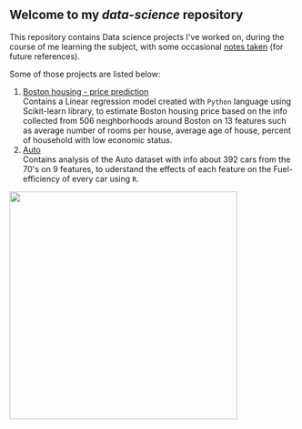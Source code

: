 ## Welcome to my *data-science* repository

This repository contains Data science projects I've worked on, during the course of me learning the subject, with some occasional [notes taken](https://github.com/karthikeyan-ramachandran-git/data-science/tree/master/notes) (for future references).

Some of those projects are listed below:
1. [Boston housing - price prediction](https://nbviewer.jupyter.org/github/karthikeyan-ramachandran-git/data-science/blob/master/boston-housing/linear%20regression%20with%20scikit%20learn.ipynb)  
Contains a Linear regression model created with `Python` language using Scikit-learn library, to estimate Boston housing price based on the info collected from 506 neighborhoods around Boston on 13 features such as average number of rooms per house, average age of house, percent of household with low economic status.
2. [Auto](https://nbviewer.jupyter.org/github/karthikeyan-ramachandran-git/data-science/blob/master/auto/Auto%20-%20data%20analysis%20-%20R.ipynb)  
Contains analysis of the Auto dataset with info about 392 cars from the 70's on 9 features, to uderstand the effects of each feature on the Fuel-efficiency of every car using `R`.

<img src="https://wompampsupport.azureedge.net/fetchimage?siteId=7575&v=2&jpgQuality=100&width=700&url=https%3A%2F%2Fi.kym-cdn.com%2Fentries%2Ficons%2Ffacebook%2F000%2F028%2F021%2Fwork.jpg" width=400>
